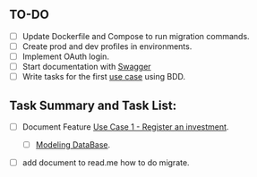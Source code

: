 
## TO-DO

- [ ] Update Dockerfile and Compose to run migration commands.
- [ ] Create prod and dev profiles in environments.
- [ ] Implement OAuth login.
- [ ] Start documentation with [Swagger](https://swagger.io/blog/api-development/automatically-generating-swagger-specifications-wi/)
- [ ] Write tasks for the first [use case](use-cases.md) using BDD.

## Task Summary and Task List:
- [ ] Document Feature  [Use Case 1 - Register an investment](use-cases.md##-Use-Case-1).
  - [ ] [Modeling DataBase](UC-1.md##-Representation-of-Users-and-Investments). 
- [ ] add document to read.me how to do migrate.

